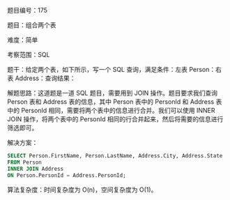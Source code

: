 题目编号：175

题目：组合两个表

难度：简单

考察范围：SQL

题干：给定两个表，如下所示，写一个 SQL 查询，满足条件：左表 Person：右表 Address：查询结果：

解题思路：这道题是一道 SQL 题目，需要用到 JOIN 操作。题目要求我们查询 Person 表和 Address 表的信息，其中 Person 表中的 PersonId 和 Address 表中的 PersonId 相同，需要将两个表中的信息进行合并。我们可以使用 INNER JOIN 操作，将两个表中的 PersonId 相同的行合并起来，然后将需要的信息进行筛选即可。

解决方案：

```sql
SELECT Person.FirstName, Person.LastName, Address.City, Address.State
FROM Person
INNER JOIN Address
ON Person.PersonId = Address.PersonId;
```

算法复杂度：时间复杂度为 O(n)，空间复杂度为 O(1)。
